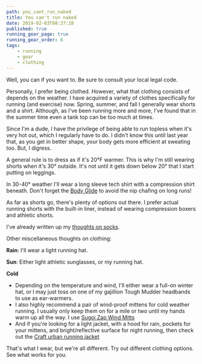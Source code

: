```yaml
---
path: you_cant_run_naked
title: You can't run naked
date: 2019-02-03T08:37:18
published: true
running_gear_page: true
running_gear_order: 6
tags:
    - running
    - gear
    - clothing
---
```


Well, you can if you want to. Be sure to consult your local legal code.

Personally, I prefer being clothed. However, what that clothing consists of depends on the weather. I have acquired a variety of clothes specifically for running (and exercise) now. Spring, summer, and fall I generally wear shorts and a shirt. Although, as I've been running more and more, I've found that in the summer time even a tank top can be too much at times. 

Since I'm a dude, I have the privilege of being able to run topless when it's very hot out, which I regularly have to do. I didn't know this until last year that, as you get in better shape, your body gets more efficient at sweating too. But, I digress.

A general rule is to dress as if it's 20°F warmer. This is why I'm still wearing shorts when it's 30° outside. It's not until it gets down below 20° that I start putting on leggings.

In 30-40° weather I'll wear a long sleeve tech shirt with a compression shirt beneath. Don't forget the [Body Glide](/body_glide) to avoid the nip chafing on long runs!

As far as shorts go, there's plenty of options out there. I prefer actual running shorts with the built-in liner, instead of wearing compression boxers and athletic shorts. 

I've already written up my [thoughts on socks](/wright_socks). 

Other miscellaneous thoughts on clothing:

**Rain**: I'll wear a light running hat.

**Sun**: Either light athletic sunglasses, or my running hat.

**Cold** 
- Depending on the temperature and wind, I'll either wear a full-on winter hat, or I may just toss on one of my gajillion Tough Mudder headbands to use as ear-warmers. 
- I also highly recommend a pair of wind-proof mittens for cold weather running. I usually only keep them on for a mile or two until my hands warm up all the way. I use [Sugoi Zap Wind Mitts](https://us-store.sugoi.com/products/u919100u-zap-wind-mitt)
- And if you're looking for a light jacket, with a hood for rain, pockets for your mittens, and bright/reflective surface for night running, then check out the [Craft urban running jacket](https://www.craftsportswear.com/B2C%20-%20Craft/all-products-7a58fca3/clothes/jackets--vests/1906447-809926/) 

That's what I wear, but we're all different. Try out different clothing options. See what works for you.